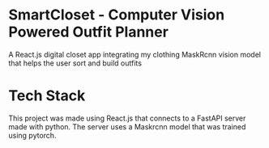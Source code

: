 # SmartCloset - Computer Vision Powered Outfit Planner

A React.js digital closet app integrating my clothing MaskRcnn vision model that helps the user sort and build outfits

# Tech Stack

This project was made using React.js that connects to a FastAPI server made with python. The server uses a Maskrcnn model that was trained using pytorch. 

# 
